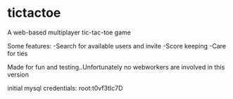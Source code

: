 # tictactoe
A web-based multiplayer tic-tac-toe game

Some features:
-Search for available users and invite
-Score keeping
-Care for ties

Made for fun and testing..Unfortunately no webworkers are involved in this version

initial mysql credentials:
root:t0vf3tIc7D
